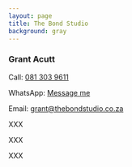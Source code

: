 ```yaml
---
layout: page
title: The Bond Studio
background: gray
---
```


<div class="container contact-us py-5">
  <div class="row justify-content-center">
    <div class="col-md text-center" style="max-width: 500px;">
      <!-- <h2 class="section-heading text-uppercase">KwaZulu-Natal</h2> -->
      <h3>Grant Acutt</h3>
      <p>Call: <a href="tel:+27813039611">081 303 9611</a></p>
      <p>WhatsApp: <a href="https://wa.me/27813039611" target="_blank">Message me</a></p>
      <p>Email: <a href="mailto:grant@thebondstudio.co.za?subject=Mail from The Bond Studio Website">grant@thebondstudio.co.za</a></p>
      <p>XXX</p>
      <p>XXX</p>
      <p>XXX</p>
    </div>
    


